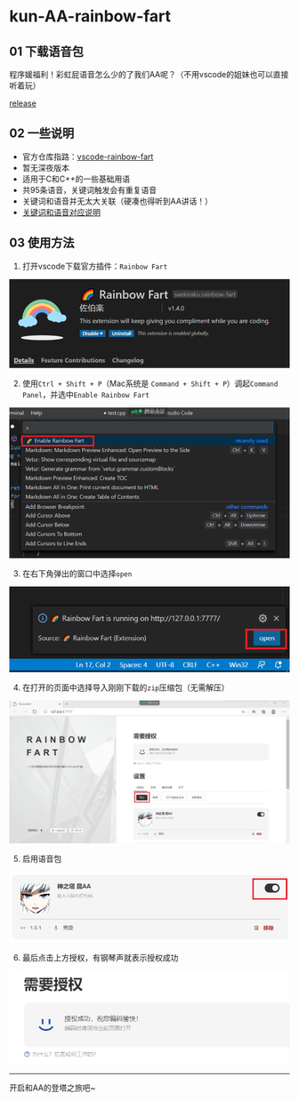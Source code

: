 # kun-AA-rainbow-fart
## 01 下载语音包

程序媛福利！彩虹屁语音怎么少的了我们AA呢？（不用vscode的姐妹也可以直接听着玩）

[release](https://github.com/WOC-BUG/kun-AA-rainbow-fart/releases/tag/v1.0)



## 02 一些说明

* 官方仓库指路：[vscode-rainbow-fart](https://github.com/SaekiRaku/vscode-rainbow-fart)
* 暂无深夜版本
* 适用于C和C++的一些基础用语
* 共95条语音，关键词触发会有重复语音
* 关键词和语音并无太大关联（硬凑也得听到AA讲话！）
* [关键词和语音对应说明](./kun-AA/AA语录.md)



## 03 使用方法

1. 打开vscode下载官方插件：``Rainbow Fart``

![rainbow_fart](./img/rainbow_fart.png)

2. 使用``Ctrl + Shift + P``（Mac系统是 ``Command + Shift + P``）调起``Command Panel``，并选中``Enable Rainbow Fart``

![ctrl_shift_p](./img/ctrl_shift_p.png)

3. 在右下角弹出的窗口中选择``open``

![open](./img/open.png)

4. 在打开的页面中选择导入刚刚下载的``zip``压缩包（无需解压）

![import](./img/import.png)

5. 启用语音包

![Audio](./img/Audio.png)

6. 最后点击上方授权，有钢琴声就表示授权成功

![authorize](./img/authorize.png)





---

开启和AA的登塔之旅吧~